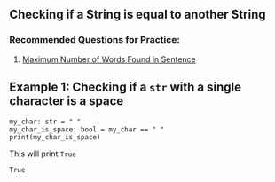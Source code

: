 ## Checking if a String is equal to another String

### Recommended Questions for Practice:

1. [Maximum Number of Words Found in Sentence](../../questions/maximum_number_of_words_found_in_sentence/README.md)

## Example 1: Checking if a `str` with a single character is a space

```python3
my_char: str = " "
my_char_is_space: bool = my_char == " "
print(my_char_is_space)
```

This will print `True`

```txt
True
```